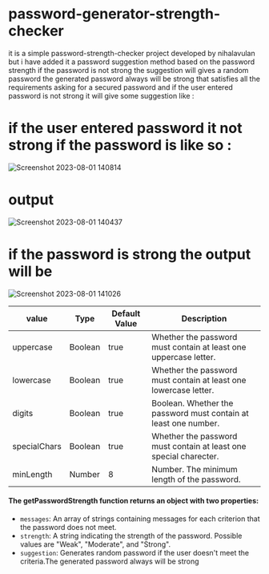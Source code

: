 # password-generator-strength-checker


it is a simple password-strength-checker project developed by nihalavulan but i have added it
a password suggestion method based on the password strength if the password is not strong the suggestion 
will gives a random password the generated password always will be strong that satisfies all the requirements asking
for a secured password and if the user entered password is not strong it will give some suggestion like :

# if the user entered password it not strong if the password is like so :

![Screenshot 2023-08-01 140814](https://github.com/Febin-Joseph/password-generator-strength-checker/assets/128711401/bb4f6e35-83b1-448b-9147-c5bae16266b5)


# output

![Screenshot 2023-08-01 140437](https://github.com/Febin-Joseph/password-generator-strength-checker/assets/128711401/df59b9f8-cff0-4da3-bbc4-4e52bc39888c)


# if the password is strong the output will be 

![Screenshot 2023-08-01 141026](https://github.com/Febin-Joseph/password-generator-strength-checker/assets/128711401/aeb7e002-4de0-44a1-9dfe-dfc9b638e243)



| value         | Type     | Default Value  | Description                                                       |
| -----------   | -------- | -------------- | ----------------------------------------------------------------- |
| uppercase     | Boolean  | true           | Whether the password must contain at least one uppercase letter.  |
| lowercase     | Boolean  | true           | Whether the password must contain at least one lowercase letter.  |
| digits        | Boolean  | true           | Boolean. Whether the password must contain at least one number.   |  
| specialChars  | Boolean  | true           | Whether the password must contain at least one special charecter. |
| minLength     | Number   | 8              | Number. The minimum length of the password.                       |


#### The **getPasswordStrength** function returns an object with two properties:
- `messages`: An array of strings containing messages for each criterion that the password does not meet.
- `strength`: A string indicating the strength of the password. Possible values are "Weak", "Moderate", and "Strong".
- `suggestion`: Generates random password if the user doesn't meet the criteria.The generated password always will be strong
